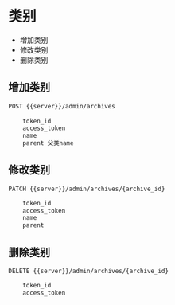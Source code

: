 # 类别
* 增加类别
* 修改类别
* 删除类别

## 增加类别
```html
POST {{server}}/admin/archives
    
    token_id
    access_token
    name
    parent 父类name
```

## 修改类别
```html
PATCH {{server}}/admin/archives/{archive_id}

    token_id
    access_token
    name
    parent
```

## 删除类别

```html
DELETE {{server}}/admin/archives/{archive_id}

    token_id
    access_token
```